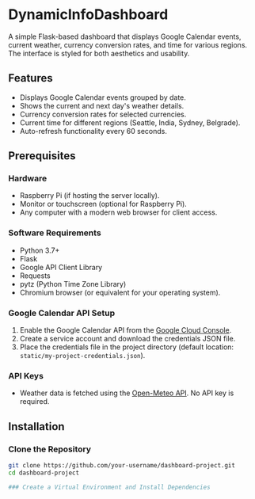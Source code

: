 # DynamicInfoDashboard
A simple Flask-based dashboard that displays Google Calendar events, current weather, currency conversion rates, and time for various regions. The interface is styled for both aesthetics and usability.

## Features

- Displays Google Calendar events grouped by date.
- Shows the current and next day's weather details.
- Currency conversion rates for selected currencies.
- Current time for different regions (Seattle, India, Sydney, Belgrade).
- Auto-refresh functionality every 60 seconds.

## Prerequisites

### Hardware

- Raspberry Pi (if hosting the server locally).
- Monitor or touchscreen (optional for Raspberry Pi).
- Any computer with a modern web browser for client access.

### Software Requirements

- Python 3.7+
- Flask
- Google API Client Library
- Requests
- pytz (Python Time Zone Library)
- Chromium browser (or equivalent for your operating system).

### Google Calendar API Setup

1. Enable the Google Calendar API from the [Google Cloud Console](https://console.cloud.google.com/).
2. Create a service account and download the credentials JSON file.
3. Place the credentials file in the project directory (default location: `static/my-project-credentials.json`).

### API Keys

- Weather data is fetched using the [Open-Meteo API](https://open-meteo.com/). No API key is required.

## Installation

### Clone the Repository

```bash
git clone https://github.com/your-username/dashboard-project.git
cd dashboard-project

### Create a Virtual Environment and Install Dependencies


